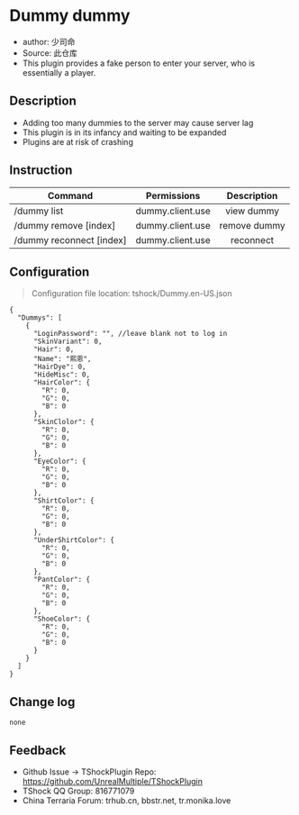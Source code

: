 # Dummy dummy

- author: 少司命
- Source: 此仓库
- This plugin provides a fake person to enter your server, who is essentially a player.


## Description
- Adding too many dummies to the server may cause server lag
- This plugin is in its infancy and waiting to be expanded
- Plugins are at risk of crashing


## Instruction
| Command           |        Permissions         |   Description   |
| -------------- | :-----------------: | :------: |
| /dummy list | dummy.client.use   | view dummy|
| /dummy remove [index] | dummy.client.use   | remove dummy|
| /dummy reconnect [index] | dummy.client.use   | reconnect |

## Configuration
> Configuration file location: tshock/Dummy.en-US.json
```json5
{
  "Dummys": [
    {
      "LoginPassword": "", //leave blank not to log in
      "SkinVariant": 0,
      "Hair": 0,
      "Name": "熙恩",
      "HairDye": 0,
      "HideMisc": 0,
      "HairColor": {
        "R": 0,
        "G": 0,
        "B": 0
      },
      "SkinClolor": {
        "R": 0,
        "G": 0,
        "B": 0
      },
      "EyeColor": {
        "R": 0,
        "G": 0,
        "B": 0
      },
      "ShirtColor": {
        "R": 0,
        "G": 0,
        "B": 0
      },
      "UnderShirtColor": {
        "R": 0,
        "G": 0,
        "B": 0
      },
      "PantColor": {
        "R": 0,
        "G": 0,
        "B": 0
      },
      "ShoeColor": {
        "R": 0,
        "G": 0,
        "B": 0
      }
    }
  ]
}
```

## Change log

```
none
```

## Feedback
- Github Issue -> TShockPlugin Repo: https://github.com/UnrealMultiple/TShockPlugin
- TShock QQ Group: 816771079
- China Terraria Forum: trhub.cn, bbstr.net, tr.monika.love
